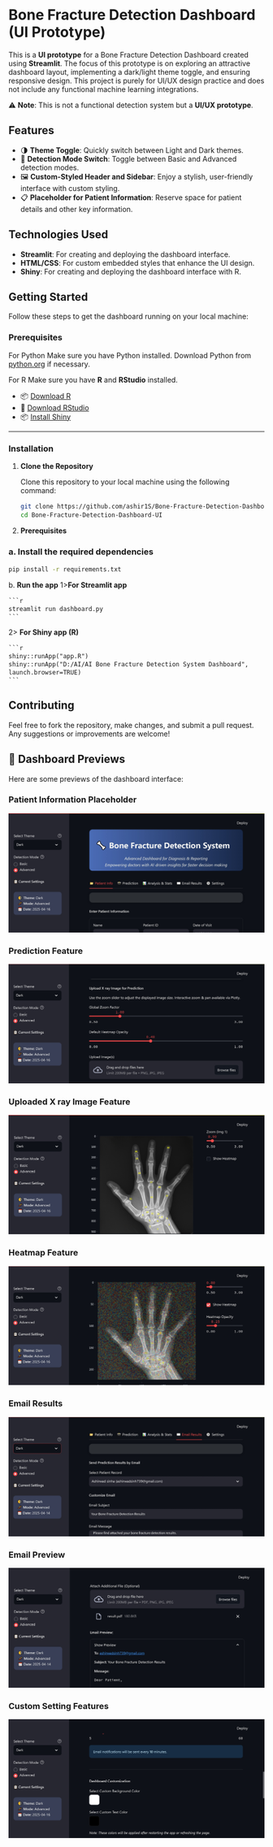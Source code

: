 # Bone Fracture Detection Dashboard (UI Prototype)

This is a **UI prototype** for a Bone Fracture Detection Dashboard created using **Streamlit**. The focus of this prototype is on exploring an attractive dashboard layout, implementing a dark/light theme toggle, and ensuring responsive design. This project is purely for UI/UX design practice and does not include any functional machine learning integrations.

⚠️ **Note**: This is not a functional detection system but a **UI/UX prototype**.

## Features

- 🌗 **Theme Toggle**: Quickly switch between Light and Dark themes.
- 🧬 **Detection Mode Switch**: Toggle between Basic and Advanced detection modes.
- 🖼️ **Custom-Styled Header and Sidebar**: Enjoy a stylish, user-friendly interface with custom styling.
- 📋 **Placeholder for Patient Information**: Reserve space for patient details and other key information.

## Technologies Used

- **Streamlit**: For creating and deploying the dashboard interface.
- **HTML/CSS**: For custom embedded styles that enhance the UI design.
- **Shiny**: For creating and deploying the dashboard interface with R.

## Getting Started

Follow these steps to get the dashboard running on your local machine:

### Prerequisites

For Python Make sure you have Python installed. Download Python from [python.org](https://www.python.org/downloads/) if necessary.

For R Make sure you have **R** and **RStudio** installed.

- 📦 [Download R](https://www.r-project.org/)
- 🧰 [Download RStudio](https://www.rstudio.com/)
- 📦 [Install Shiny](https://rstudio.cloud/docs/shiny/)

---

### Installation

1. **Clone the Repository**

   Clone this repository to your local machine using the following command:

   ```bash
   git clone https://github.com/ashir1S/Bone-Fracture-Detection-Dashboard-UI.git
   cd Bone-Fracture-Detection-Dashboard-UI
   ```
2. **Prerequisites**

### a. **Install the required dependencies**

```bash
pip install -r requirements.txt
```
b.  **Run the app**
1>**For Streamlit app**

    ```r
    streamlit run dashboard.py  
    ```      
2> **For Shiny app (R)**

    ```r
    shiny::runApp("app.R") 
    shiny::runApp("D:/AI/AI Bone Fracture Detection System Dashboard", launch.browser=TRUE)
    ```

## Contributing

Feel free to fork the repository, make changes, and submit a pull request. Any suggestions or improvements are welcome!

## 📸 Dashboard Previews

Here are some previews of the dashboard interface:

### Patient Information Placeholder
![Theme and Mode](Screenshots/main1.jpeg)

### Prediction Feature
![Prediction Feature](Screenshots/Prediction1.jpeg)

### Uploaded X ray Image Feature
![X ray Image](Screenshots/XRAY1.jpeg)

### Heatmap Feature
![Heatmap](Screenshots/HEATMAP1.jpeg)

### Email Results
![Email Results](Screenshots/Email_Result.jpeg)

### Email Preview
![Email Preview](Screenshots/Email_Preview.jpeg)

### Custom Setting Features
![Custom Setting](Screenshots/Advance_setting1.jpeg)

